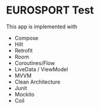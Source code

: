 EUROSPORT Test
==

This app is implemented with
- Compose
- Hilt
- Retrofit 
- Room
- Coroutines/Flow
- LiveData / ViewModel 
- MVVM
- Clean Architecture
- Junit
- Mockito
- Coil






